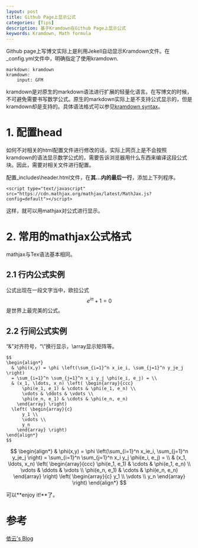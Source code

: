```yaml
---
layout: post
title: Github Page上显示公式
categories: [Tips]
description: 基于Kramdown在Github Page上显示公式
keywords: Kramdown, Math formula
---
```


Github page上写博文实际上是利用Jekell自动显示Kramdown文件。在_config.yml文件中，明确指定了使用kramdown.
```
markdown: kramdown
kramdown:
    input: GFM
```
kramdown是对原生的markdown语法进行扩展的轻量化语言。在写博文的时候，不可避免需要书写数学公式。原生的markdown实际上是不支持公式显示的，但是kramdown却是支持的。具体语法格式可以参见[kramdown syntax](https://kramdown.gettalong.org/syntax.html#math-blocks)。


# 1. 配置head

如何不对相关的html配置文件进行修改的话，实际上网页上是不会按照kramdown的语法显示数学公式的，需要告诉浏览器用什么东西来编译这段公式块。因此，需要对相关文件进行配置。

配置\_includes\header.html文件，在**其<head>...<head>内的最后一行**，添加上下列程序。

```
<script type="text/javascript" src="https://cdn.mathjax.org/mathjax/latest/MathJax.js?config=default"></script>
```
这样，就可以用mathjax对公式进行显示。

# 2. 常用的mathjax公式格式

mathjax与Tex语法基本相同。
## 2.1 行内公式实例

公式出现在一段文字当中，欧拉公式$$e^{i\pi}+1=0$$是世界上最完美的公式。

## 2.2 行间公式实例

“&”对齐符号，“\\”换行显示，\array显示矩阵等。

```
$$
\begin{align*}
  & \phi(x,y) = \phi \left(\sum_{i=1}^n x_ie_i, \sum_{j=1}^n y_je_j \right)
  = \sum_{i=1}^n \sum_{j=1}^n x_i y_j \phi(e_i, e_j) = \\
  & (x_1, \ldots, x_n) \left( \begin{array}{ccc}
      \phi(e_1, e_1) & \cdots & \phi(e_1, e_n) \\
      \vdots & \ddots & \vdots \\
      \phi(e_n, e_1) & \cdots & \phi(e_n, e_n)
    \end{array} \right)
  \left( \begin{array}{c}
      y_1 \\
      \vdots \\
      y_n
    \end{array} \right)
\end{align*}
$$
```

$$
\begin{align*}
  & \phi(x,y) = \phi \left(\sum_{i=1}^n x_ie_i, \sum_{j=1}^n y_je_j \right)
  = \sum_{i=1}^n \sum_{j=1}^n x_i y_j \phi(e_i, e_j) = \\
  & (x_1, \ldots, x_n) \left( \begin{array}{ccc}
      \phi(e_1, e_1) & \cdots & \phi(e_1, e_n) \\
      \vdots & \ddots & \vdots \\
      \phi(e_n, e_1) & \cdots & \phi(e_n, e_n)
    \end{array} \right)
  \left( \begin{array}{c}
      y_1 \\
      \vdots \\
      y_n
    \end{array} \right)
\end{align*}
$$

可以**enjoy it!**了。

# 参考

[依云's Blog](https://blog.lilydjwg.me/2011/5/23/mathjax-a-good-formula-display-engine.26966.html)